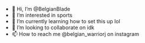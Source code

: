 - 👋 Hi, I’m @BelgianBlade
- 👀 I’m interested in sports
- 🌱 I’m currently learning how to set this up lol
- 💞️ I’m looking to collaborate on idk
- 📫 How to reach me @belgian_warriorj on instagram

<!---
BelgianBlade/BelgianBlade is a ✨ special ✨ repository because its `README.md` (this file) appears on your GitHub profile.
You can click the Preview link to take a look at your changes.
--->
